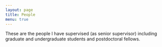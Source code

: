 ```yaml
---
layout: page
title: People
menu: true
---
```


These are the people I have supervised (as senior supervisor) including graduate and undergraduate students and postdoctoral fellows.


